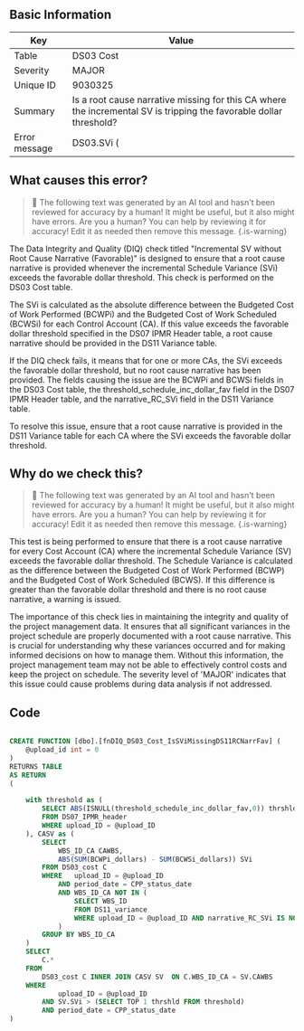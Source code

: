 ## Basic Information
| Key         | Value          |
|-------------|----------------|
| Table       | DS03 Cost |
| Severity    | MAJOR |
| Unique ID   | 9030325   |
| Summary     | Is a root cause narrative missing for this CA where the incremental SV is tripping the favorable dollar threshold? |
| Error message | DS03.SVi (|BCWPi - BCWSi|) > |DS07.threshold_schedule_inc_dollar_fav| & DS11.narrative_RC_SVi is missing or blank (by DS03.WBS_ID_CA & DS11.WBS_ID). |

## What causes this error?

> :robot: The following text was generated by an AI tool and hasn't been reviewed for accuracy by a human! It might be useful, but it also might have errors. Are you a human? You can help by reviewing it for accuracy! Edit it as needed then remove this message.
{.is-warning}

The Data Integrity and Quality (DIQ) check titled "Incremental SV without Root Cause Narrative (Favorable)" is designed to ensure that a root cause narrative is provided whenever the incremental Schedule Variance (SVi) exceeds the favorable dollar threshold. This check is performed on the DS03 Cost table.

The SVi is calculated as the absolute difference between the Budgeted Cost of Work Performed (BCWPi) and the Budgeted Cost of Work Scheduled (BCWSi) for each Control Account (CA). If this value exceeds the favorable dollar threshold specified in the DS07 IPMR Header table, a root cause narrative should be provided in the DS11 Variance table.

If the DIQ check fails, it means that for one or more CAs, the SVi exceeds the favorable dollar threshold, but no root cause narrative has been provided. The fields causing the issue are the BCWPi and BCWSi fields in the DS03 Cost table, the threshold_schedule_inc_dollar_fav field in the DS07 IPMR Header table, and the narrative_RC_SVi field in the DS11 Variance table.

To resolve this issue, ensure that a root cause narrative is provided in the DS11 Variance table for each CA where the SVi exceeds the favorable dollar threshold.
## Why do we check this?

> :robot: The following text was generated by an AI tool and hasn't been reviewed for accuracy by a human! It might be useful, but it also might have errors. Are you a human? You can help by reviewing it for accuracy! Edit it as needed then remove this message.
{.is-warning}

This test is being performed to ensure that there is a root cause narrative for every Cost Account (CA) where the incremental Schedule Variance (SV) exceeds the favorable dollar threshold. The Schedule Variance is calculated as the difference between the Budgeted Cost of Work Performed (BCWP) and the Budgeted Cost of Work Scheduled (BCWS). If this difference is greater than the favorable dollar threshold and there is no root cause narrative, a warning is issued.

The importance of this check lies in maintaining the integrity and quality of the project management data. It ensures that all significant variances in the project schedule are properly documented with a root cause narrative. This is crucial for understanding why these variances occurred and for making informed decisions on how to manage them. Without this information, the project management team may not be able to effectively control costs and keep the project on schedule. The severity level of 'MAJOR' indicates that this issue could cause problems during data analysis if not addressed.
## Code

```sql

CREATE FUNCTION [dbo].[fnDIQ_DS03_Cost_IsSViMissingDS11RCNarrFav] (
	@upload_id int = 0
)
RETURNS TABLE
AS RETURN
(
	
	with threshold as (
		SELECT ABS(ISNULL(threshold_schedule_inc_dollar_fav,0)) thrshld
		FROM DS07_IPMR_header 
		WHERE upload_ID = @upload_ID
	), CASV as (
		SELECT 
			WBS_ID_CA CAWBS, 
			ABS(SUM(BCWPi_dollars) - SUM(BCWSi_dollars)) SVi
		FROM DS03_cost C
		WHERE	upload_ID = @upload_ID
			AND period_date = CPP_status_date
			AND WBS_ID_CA NOT IN (
				SELECT WBS_ID 
				FROM DS11_variance
				WHERE upload_ID = @upload_ID AND narrative_RC_SVi IS NOT NULL
			)
		GROUP BY WBS_ID_CA
	)
	SELECT 
		C.*
	FROM
		DS03_cost C INNER JOIN CASV SV 	ON C.WBS_ID_CA = SV.CAWBS
	WHERE
			upload_ID = @upload_ID
		AND SV.SVi > (SELECT TOP 1 thrshld FROM threshold)
		AND period_date = CPP_status_date
)
```
